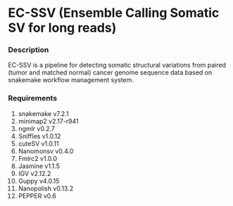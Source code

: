# EC-SSV (Ensemble Calling Somatic SV for long reads)

### Description
EC-SSV is a pipeline for detecting somatic structural variations from paired (tumor and matched normal) cancer genome sequence data based on snakemake workflow management system.

### Requirements
  1. snakemake v7.2.1
  2. minimap2 v2.17-r941
  3. ngmlr v0.2.7
  4. Sniffles v1.0.12
  5. cuteSV v1.0.11
  6. Nanomonsv v0.4.0
  7. Fmlrc2 v1.0.0
  8. Jasmine v1.1.5
  9. IGV v2.12.2
  10. Guppy v4.0.15
  11. Nanopolish v0.13.2
  12. PEPPER v0.6
